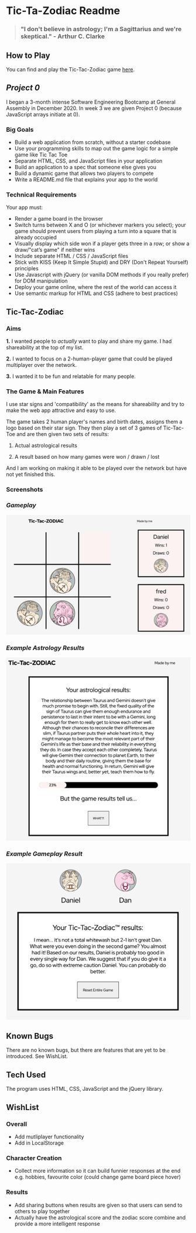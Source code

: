 # **Tic-Ta-Zodiac Readme**

> ### "I don't believe in astrology; I'm a Sagittarius and we're skeptical." - Arthur C. Clarke

## **How to Play**

You can find and play the Tic-Tac-Zodiac game [here](https://thelorddoyle.github.io/tic-tac-toe/).

## _**Project 0**_

I began a 3-month intense Software Engineering Bootcamp at General Assembly in December 2020. In week 3 we are given Project 0 (because JavaScript arrays initiate at 0).

### **Big Goals**
- Build a web application from scratch, without a starter codebase
- Use your programming skills to map out the game logic for a simple game like Tic Tac Toe
- Separate HTML, CSS, and JavaScript files in your application
- Build an application to a spec that someone else gives you
- Build a dynamic game that allows two players to compete
- Write a README.md file that explains your app to the world

### **Technical Requirements**

Your app must:

- Render a game board in the browser
- Switch turns between X and O (or whichever markers you select); your game should prevent users from playing a turn into a square that is already occupied
- Visually display which side won if a player gets three in a row; or show a draw/"cat’s game" if neither wins
- Include separate HTML / CSS / JavaScript files
- Stick with KISS (Keep It Simple Stupid) and DRY (Don't Repeat Yourself) principles
- Use Javascript with jQuery (or vanilla DOM methods if you really prefer) for DOM manipulation
- Deploy your game online, where the rest of the world can access it
- Use semantic markup for HTML and CSS (adhere to best practices)

## **Tic-Tac-Zodiac**

### **Aims**

**1.** I wanted people to _actually_ want to play and share my game. I had shareability at the top of my list.

**2.** I wanted to focus on a 2-human-player game that could be played multiplayer over the network.

**3.** I wanted it to be fun and relatable for many people.

### **The Game & Main Features**

I use star signs and 'compatibility' as the means for shareability and try to make the web app attractive and easy to use.

The game takes 2 human player's names and birth dates, assigns them a logo based on their star sign. They then play a set of 3 games of Tic-Tac-Toe and are then given two sets of results:

1. Actual astrological results

2. A result based on how many games were won / drawn / lost

And I am working on making it able to be played over the network but have not yet finished this.

### **Screenshots**

### _**Gameplay**_

![This is an image](images/readme-images/gameplay.png)

### _**Example Astrology Results**_
![This is an image](images/readme-images/astrological-results.png)

### _**Example Gameplay Result**_
![This is an image](images/readme-images/zodiac-results.png)

## **Known Bugs**

There are no known bugs, but there are features that are yet to be introduced. See WishList.

## **Tech Used**

The program uses HTML, CSS, JavaScript and the jQuery library.

## **WishList**

### Overall

- Add mutliplayer functionality
- Add in LocalStorage

### Character Creation

- Collect more information so it can build funnier responses at the end e.g. hobbies, favourite color (could change game board piece hover)

### Results

- Add sharing buttons when results are given so that users can send to others to play together
- Actually have the astrological score and the zodiac score combine and provide a more intelligent response
